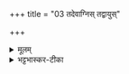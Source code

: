 +++
title = "03 तदेवाग्निस् तद्वायुस्"

+++


<details><summary>मूलम्</summary>

तदे॒वाग्निस् तद्वा॒युस्  
तथ्सूर्य॒स्तदु॑ च॒न्द्रमाः᳚ ।  
तदे॒व शु॒क्रम् अ॒मृत॒न्  
तद् ब्रह्म॒ तदाप॒स् स  प्र॒जाप॑तिः ॥
</details>

<details><summary>भट्टभास्कर-टीका</summary>

7तदेवाग्निरिति ॥ अतः पराश्चतस्रोऽनुष्टुभः । तत्र प्रथमायां 'तद्ब्रह्म' इति त्र्यक्षराभिक्रान्तस्तृतीयः पादः । तदेव वस्त्व् अग्निर् अग्निभूत्वा हविर्वहनादिना जगत उपकरोति । तद् एव वायुभावेन विहरणप्रेरणादिना जगद्यन्त्रं प्रवर्तयति । तद् एव सूर्यात्मकं वृष्टिप्रकाशादिकारणम् । तदेव कार्यद्वारेण सम्प्रति जगद्धारयति । तदेव चन्द्रमा भूत्वा ओषधिवनस्पत्यादिवृद्ध्या प्राणिनो जीवयति । तदेव शुक्रं रेतोभावेन परिणतं सद् अमृतम् अमृतत्वहेतुः प्रजाभावेन स जायते यथा - 'प्रजामनु प्रजायसे । तदु ते मर्त्यामृतं' इति । तद् एव ब्रह्म परिबृढमन्नं भूत्वा ताः प्रजा जीवयति । तद् एव आपो भूत्वा सस्यादिनिष्पत्तिद्वारेण प्राणिनः प्राणयति । तदेव प्रजापतिपदे स्थितं प्रजानां प्राकृतानां पाता उत्पादयिता भवति ॥  
</details>
